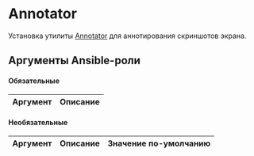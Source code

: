 # Annotator

Установка утилиты [Annotator](https://github.com/phase1geo/Annotator) для аннотирования скриншотов экрана.

## Аргументы Ansible-роли

#### Обязательные

| Аргумент | Описание |
| --- | --- |  

#### Необязательные

| Аргумент | Описание | Значение по-умолчанию |
| --- | --- | --- |
